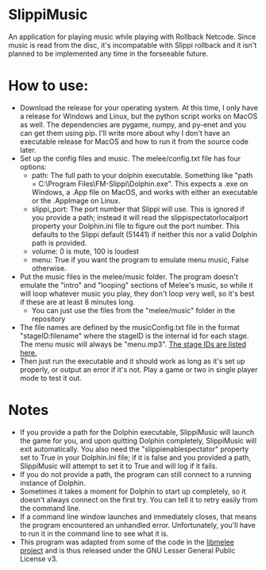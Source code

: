 # SlippiMusic
An application for playing music while playing with Rollback Netcode. Since music is read from the disc, it's incompatable with Slippi rollback and it isn't planned to be implemented any time in the forseeable future. 

# How to use:
- Download the release for your operating system. At this time, I only have a release for Windows and Linux, but the python script works on MacOS as well. The dependencies are pygame, numpy, and py-enet and you can get them using pip. I'll write more about why I don't have an executable release for MacOS and how to run it from the source code later.
- Set up the config files and music. The melee/config.txt file has four options:
	- path: The full path to your dolphin executable. Something like "path = C:\Program Files\FM-Slippi\Dolphin.exe". This expects a .exe on Windows, a .App file on MacOS, and works with either an executable or the .AppImage on Linux.
	- slippi_port: The port number that Slippi will use. This is ignored if you provide a path; instead it will read the slippispectatorlocalport property your Dolphin.ini file to figure out the port number. This defaults to the Slippi default (51441) if neither this nor a valid Dolphin path is provided.
	- volume: 0 is mute, 100 is loudest
	- menu: True if you want the program to emulate menu music, False otherwise.
- Put the music files in the melee/music folder. The program doesn't emulate the "intro" and "looping" sections of Melee's music, so while it will loop whatever music you play, they don't loop very well, so it's best if these are at least 8 minutes long.
	- You can just use the files from the "melee/music" folder in the repository
- The file names are defined by the musicConfig.txt file in the format "stageID:filename" where the stageID is the internal id for each stage. The menu music will always be "menu.mp3". [The stage IDs are listed here.](https://www.ssbwiki.com/Debug_menu_(SSBM)#stages)
- Then just run the executable and it should work as long as it's set up properly, or output an error if it's not. Play a game or two in single player mode to test it out.

# Notes
- If you provide a path for the Dolphin executable, SlippiMusic will launch the game for you, and upon quitting Dolphin completely, SlippiMusic will exit automatically. You also need the "slippienablespectator" property set to True in your Dolphin.ini file; if it is false and you provided a path, SlippiMusic will attempt to set it to True and will log if it fails.
- If you do not provide a path, the program can still connect to a running instance of Dolphin.
- Sometimes it takes a moment for Dolphin to start up completely, so it doesn't always connect on the first try. You can tell it to retry easily from the command line.
- If a command line window launches and immediately closes, that means the program encountered an unhandled error. Unfortunately, you'll have to run it in the command line to see what it is.
- This program was adapted from some of the code in the [libmelee project](https://github.com/altf4/libmelee/) and is thus released under the GNU Lesser General Public License v3. 

